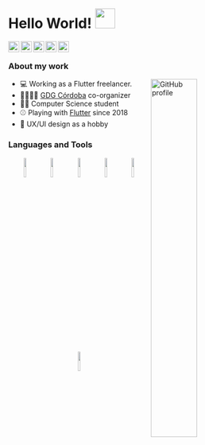# Hello World! <img src="https://raw.githubusercontent.com/iampavangandhi/iampavangandhi/master/gifs/Hi.gif" width="40px"></h2>

<a href="https://twitter.com/jesusrp98">
  <img align="left" alt="Twitter profile" width="22px" src="https://cdn.jsdelivr.net/npm/simple-icons@v3/icons/twitter.svg" />
</a>
<a href="https://linkedin.com/in/jesusrp98">
  <img align="left" alt="Linkdein profile" width="22px" src="https://cdn.jsdelivr.net/npm/simple-icons@v3/icons/linkedin.svg" />
</a>
<a href="https://github.com/jesusrp98">
  <img align="left" alt="Github profile" width="22px" src="https://cdn.jsdelivr.net/npm/simple-icons@v3/icons/github.svg" />
</a>
<a href="https://patreon.com/jesusrp98">
  <img align="left" alt="Patreon profile" width="22px" src="https://cdn.jsdelivr.net/npm/simple-icons@v3/icons/patreon.svg" />
</a>
<a href="mailto:jesusillorp98@gmail.com">
  <img align="left" alt="Patreon profile" width="22px" src="https://cdn.jsdelivr.net/npm/simple-icons@v3/icons/gmail.svg" />
</a>

<br />

### About my work

<a href="https://github.com/jesusrp98">
  <img width="43%" align="right" alt="GitHub profile" src="https://github-readme-stats.vercel.app/api?username=jesusrp98&show_icons=true&count_private=true&hide_border=true" />
</a>

- 💻 Working as a Flutter freelancer.
- 👨‍👩‍👧‍👦 [GDG Córdoba](https://twitter.com/GDGCordobaESP) co-organizer
- 👨‍🎓 Computer Science student
- ⚾ Playing with [Flutter](https://flutter.dev) since 2018
- 📐 UX/UI design as a hobby 

### Languages and Tools

<p align="center">
  <code><img width="10%" src="https://www.vectorlogo.zone/logos/flutterio/flutterio-ar21.svg"></code>
  <code><img width="10%" src="https://www.vectorlogo.zone/logos/android/android-ar21.svg"></code>
  <code><img width="10%" src="https://www.vectorlogo.zone/logos/firebase/firebase-ar21.svg"></code>
  <code><img width="10%" src="https://www.vectorlogo.zone/logos/git-scm/git-scm-ar21.svg"></code>
  <code><img width="10%" src="https://www.vectorlogo.zone/logos/figma/figma-ar21.svg"></code>
  <code><img width="10%" src="https://www.vectorlogo.zone/logos/linux/linux-ar21.svg"></code>
</p>
